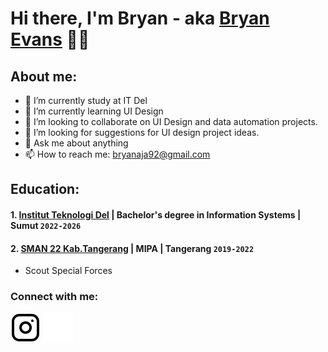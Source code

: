 # Hi there, I'm Bryan - aka [Bryan Evans](https://www.instagram.com/bryann_xyz/?utm_source=ig_web_button_share_sheet) 👋:smile:
## About me:
- 📘 I’m currently study at IT Del
- 🌱 I’m currently learning UI Design 
- 👯 I’m looking to collaborate on UI Design and data automation projects.
- 🤔 I’m looking for suggestions for UI design project ideas.
- 💬 Ask me about anything
- 📫 How to reach me: bryanaja92@gmail.com

## Education:

#### 1. [Institut Teknologi Del](https://www.del.ac.id/) | Bachelor's degree in Information Systems | Sumut `2022-2026`

 #### 2. [SMAN 22 Kab.Tangerang](https://sman22kabtng.sch.id/) | MIPA | Tangerang `2019-2022`
   - Scout Special Forces 


### Connect with me:

[![website](./img/instagram-light.svg)](https://www.instagram.com/bryann_xyz/?utm_source=ig_web_button_share_sheet#gh-light-mode-only)
[![website](./img/instagram-dark.svg)](https://www.instagram.com/bryann_xyz/?utm_source=ig_web_button_share_sheet#gh-dark-mode-only)


